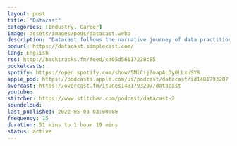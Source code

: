 ```yaml
---
layout: post
title: "Datacast"
categories: [Industry, Career]
image: assets/images/pods/datacast.webp
description: "Datacast follows the narrative journey of data practitioners and researchers to unpack the career lessons they learned along the way. James Le hosts the show."
podurl: https://datacast.simplecast.com/
lang: English
rss: http://backtracks.fm/feed/c405d56117238c85
pocketcasts:
spotify: https://open.spotify.com/show/5MlCijZoapALDy0LLxuSY8
apple_pod: https://podcasts.apple.com/us/podcast/datacast/id1481793207
overcast: https://overcast.fm/itunes1481793207/datacast
youtube:
stitcher: https://www.stitcher.com/podcast/datacast-2
soundcloud:
last_published: 2022-05-03 03:00:00
frequency: 15
duration: 51 mins to 1 hour 19 mins
status: active
---
```


